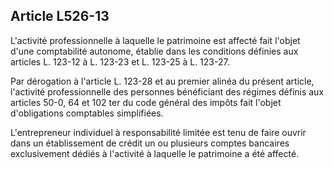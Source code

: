 Article L526-13
----
L'activité professionnelle à laquelle le patrimoine est affecté fait l'objet
d'une comptabilité autonome, établie dans les conditions définies aux articles
L. 123-12 à L. 123-23 et L. 123-25 à L. 123-27.

Par dérogation à l'article L. 123-28 et au premier alinéa du présent article,
l'activité professionnelle des personnes bénéficiant des régimes définis aux
articles 50-0, 64 et 102 ter du code général des impôts fait l'objet
d'obligations comptables simplifiées.

L'entrepreneur individuel à responsabilité limitée est tenu de faire ouvrir dans
un établissement de crédit un ou plusieurs comptes bancaires exclusivement
dédiés à l'activité à laquelle le patrimoine a été affecté.

